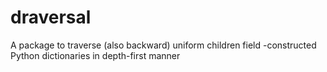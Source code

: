 # draversal
A package to traverse (also backward) uniform children field -constructed Python dictionaries in depth-first manner
